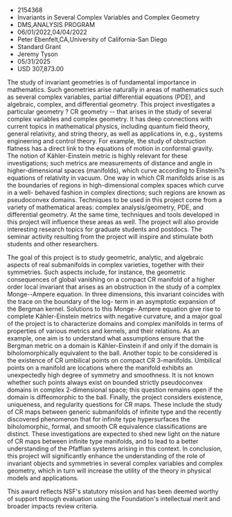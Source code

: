 
* 2154368
* Invariants in Several Complex Variables and Complex Geometry
* DMS,ANALYSIS PROGRAM
* 06/01/2022,04/04/2022
* Peter Ebenfelt,CA,University of California-San Diego
* Standard Grant
* Jeremy Tyson
* 05/31/2025
* USD 307,873.00

The study of invariant geometries is of fundamental importance in mathematics.
Such geometries arise naturally in areas of mathematics such as several complex
variables, partial differential equations (PDE), and algebraic, complex, and
differential geometry. This project investigates a particular geometry ? CR
geometry -- that arises in the study of several complex variables and complex
geometry. It has deep connections with current topics in mathematical physics,
including quantum field theory, general relativity, and string theory, as well
as applications in, e.g., systems engineering and control theory. For example,
the study of obstruction flatness has a direct link to the equations of motion
in conformal gravity. The notion of Kähler-Einstein metric is highly relevant
for these investigations; such metrics are measurements of distance and angle in
higher-dimensional spaces (manifolds), which curve according to Einstein?s
equations of relativity in vacuum. One way in which CR manifolds arise is as the
boundaries of regions in high-dimensional complex spaces which curve in a well-
behaved fashion in complex directions; such regions are known as pseudoconvex
domains. Techniques to be used in this project come from a variety of
mathematical areas: complex analysis/geometry, PDE, and differential geometry.
At the same time, techniques and tools developed in this project will influence
these areas as well. The project will also provide interesting research topics
for graduate students and postdocs. The seminar activity resulting from the
project will inspire and stimulate both students and other researchers.

The goal of this project is to study geometric, analytic, and algebraic aspects
of real submanifolds in complex varieties, together with their symmetries. Such
aspects include, for instance, the geometric consequences of global vanishing on
a compact CR manifold of a higher order local invariant that arises as an
obstruction in the study of a complex Monge--Ampere equation. In three
dimensions, this invariant coincides with the trace on the boundary of the log-
term in an asymptotic expansion of the Bergman kernel. Solutions to this Monge-
Ampere equation give rise to complete Kähler-Einstein metrics with negative
curvature, and a major goal of the project is to characterize domains and
complex manifolds in terms of properties of various metrics and kernels, and
their relations. As an example, one aim is to understand what assumptions ensure
that the Bergman metric on a domain is Kähler-Einstein if and only if the domain
is biholomorphically equivalent to the ball. Another topic to be considered is
the existence of CR umbilical points on compact CR 3-manifolds. Umbilical points
on a manifold are locations where the manifold exhibits an unexpectedly high
degree of symmetry and smoothness. It is not known whether such points always
exist on bounded strictly pseudoconvex domains in complex 2-dimensional space;
this question remains open if the domain is diffeomorphic to the ball. Finally,
the project considers existence, uniqueness, and regularity questions for CR
maps. These include the study of CR maps between generic submanifolds of
infinite type and the recently discovered phenomenon that for infinite type
hypersurfaces the biholomorphic, formal, and smooth CR equivalence
classifications are distinct. These investigations are expected to shed new
light on the nature of CR maps between infinite type manifolds, and to lead to a
better understanding of the Pfaffian systems arising in this context. In
conclusion, this project will significantly enhance the understanding of the
role of invariant objects and symmetries in several complex variables and
complex geometry, which in turn will increase the utility of the theory in
physical models and applications.

This award reflects NSF's statutory mission and has been deemed worthy of
support through evaluation using the Foundation's intellectual merit and broader
impacts review criteria.

